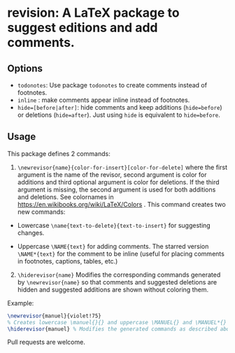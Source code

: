 # revision: A LaTeX package to suggest editions and add comments.

## Options

  * `todonotes`: Use package `todonotes` to create comments instead of footnotes.
  * `inline` : make comments appear inline instead of footnotes.
  * `hide=[before|after]`: hide comments and keep additions (`hide=before`) or
    deletions (`hide=after`). Just using `hide` is equivalent to `hide=before`.
     
## Usage

This package defines 2 commands:

1. `\newrevisor{name}{color-for-insert}[color-for-delete]` where the first
   argument is the name of the revisor, second argument is color for additions
   and third optional argument is color for deletions. If the third argument is
   missing, the second argument is used for both additions and deletions.  See
   colornames in https://en.wikibooks.org/wiki/LaTeX/Colors . This command creates two new commands:
  
  * Lowercase `\name{text-to-delete}{text-to-insert}` for suggesting changes.
  
  * Uppercase `\NAME{text}` for adding comments. The starred version `\NAME*{text}` for the comment to be inline (useful for placing comments in footnotes, captions, tables, etc.)
  
2. `\hiderevisor{name}` Modifies the corresponding commands generated by `\newrevisor{name}` so that comments and suggested deletions are hidden and suggested additions are shown without coloring them.

Example:

```latex
\newrevisor{manuel}{violet!75} 
% Creates lowercase \manuel{}{} and uppercase \MANUEL{} and \MANUEL*{} (inline version)
\hiderevisor{manuel} % Modifies the generated commands as described above.
```

Pull requests are welcome.
